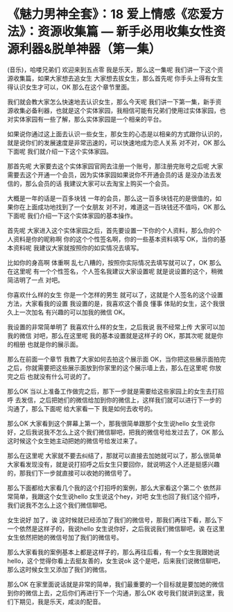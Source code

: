 # 《魅力男神全套》：18 爱上情感《恋爱方法》：资源收集篇 — 新手必用收集女性资源利器&脱单神器（第一集）

(音乐)，哈喽兄弟们 欢迎来到五点零 我是乐天，那么这一集呢 我们讲一下这个资源收集篇，如果大家想去追女生 大家想去拔女生，那么首先呢 你手头上得有女生 得认识女生才可以，OK 那么在这个章节里面。

我们就会教大家怎么快速地去认识女生，那么今天呢 我们讲一下第一集，新手资源收集必备利器，也就是这个实体家园，我相信可能有兄弟们使用过实体家园，也对实体家园有一些了解，那么实体家园是一个相亲的平台。

如果说你通过这上面去认识一些女生，那女生的心态是以相亲的方式跟你认识的，就是说你们的发展速度是非常迅速的，可以快速地成为恋人关系 对不对，OK 那么下面呢 我们就介绍一下这个实体家园。

那首先呢 大家要去这个实体家园官网去注册一个账号，那注册完账号之后呢 大家需要去这个开通一个会员，因为实体家园如果说你不开通会员的话 是没办法去发信的，那么会员的话 我建议大家可以去淘宝上购买一个会员。

大概是一年的话是一百多块钱 一年的会员，那么这一百多块钱花的是很值的，如果你在上面成功地找到了一个女朋友 对不对，难道这一百块钱还不值吗，OK 那么下面呢 我们介绍一下这个实体家园的基本操作。

首先呢 大家进入这个实体家园之后，首先要设置一下你的个人资料，那么你的个人资料是你的昵称啊 你的这个个性签名啊，你的一些基本资料填写 OK，当你的基本资料呢 我建议大家就按照你的如实情况去填写。

比如你的身高啊 体重啊 乱七八糟的，按照你实际情况去填写就可以了，OK 那么在这里呢 有一个个性签名，个人签名我建议大家设置呢 就是说设置的这个，稍微简洁明了一点 对吧。

你喜欢什么样的女生 你是一个怎样的男生 就可以了，这就是个人签名的这个设置方法，大家看我的设置 我设置的是，我喜欢这个善良 懂事 体贴的女生，这个我很久上一次加名 有兴趣的可以加我的微信 OK。

我设置的非常简单明了 我喜欢什么样的女生，之后我说 我不经常上传 大家可以加我的微信 对吧，那么在这里呢 我的基本设置就是这样子的 OK，那其次呢 就是你的相册 也就是你的展示面。

那么在前面一个章节 我教了大家如何去拍这个展示面 OK，当你把这些展示面拍完之后，你就需要把这些展示面放到你家里的这个展示墙上去，那么在这里呢 你放完之后 也就没有什么可说的了。

那么OK 当以上准备工作做完之后，那下一步就是需要给这些家园上的女生去打招呼 去发信，之后把她们的微信给加到你的微信上，这样我们就可以进行下一步的沟通了，那么下面呢 给大家看一下 我是如何去收号的。

那么OK 大家看到这个屏幕上第一个，那我很简单跟那个女生说hello 女生说你好，之后我说我不怎么上这个我们微信聊吧，把我的微信号给发过去了，OK 那么这时候这个女生她主动把她的微信号给发过来了。

那么在这里呢 大家就不要去纠结了，那就可以直接去加她就可以了，那么很简单 大家看发现没有，就是说打招呼之后女生只要回你，就说明这个人还是挺感兴趣的，那我们下一步就直接可以收她的微信号了。

那么下面都给大家看几个我的这个打招呼的案例，那么大家看这个第二个 依然非常简单，我跟这个女生说hello 女生说这个hey，对吧 女生也回了我们这个招呼，我们说我不怎么上这个我们微信聊吧。

女生说好 加了，诶 这时候就已经添加了我们的微信号，那我们再往下看，那么下一个依然是这样子的，我说hello 女生说你好，之后我说我们微信聊吧，诶 在这里女生依然把她的微信号加了我们的微信号。

那么大家看我的案例基本上都是这样子的，那么再往后看，有一个女生我跟她说hello，这个觉得你看上去挺友善的，女生说ok 这个是吧，后来我们说微信聊吧，那么这时候女生又添加了我们的微信。

那么OK 在家里面说话就是非常的简单，我们最重要的一个目标就是要加她的微信到你的微信上去，之后你们再进行下一个沟通，那么OK 收号我们就讲到这里，我们下期见，我是乐天，咸淡的配音。

